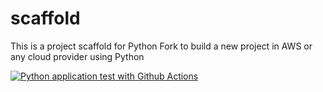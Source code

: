 # scaffold
This is a project scaffold for Python
Fork to build a new project in AWS or any cloud provider using Python

[![Python application test with Github Actions](https://github.com/dfcantor/scaffold/actions/workflows/main.yml/badge.svg)](https://github.com/dfcantor/scaffold/actions/workflows/main.yml)
